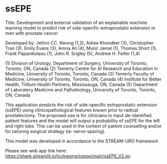 # ssEPE
Title: Development and external validation of an explainable machine learning model to predict risk of side-specific
extraprostatic extension in men with prostate cancer

Developed by: Jethro CC. Kwong (1,2), Adree Khondker (3), Christopher Tran (3), Emily Evans (3), Amna Ali (4),
Munir Jamal (1), Thomas Short (1), Frank Papanikolaou (1), John R. Srigley (5), Andrew H. Feifer (1,4)

(1) Division of Urology, Department of Surgery, University of Toronto, Toronto, ON, Canada
(2) Temerty Centre for AI Research and Education in Medicine, University of Toronto, Toronto, Canada
(3) Temerty Faculty of Medicine, University of Toronto, Toronto, ON, Canada
(4) Institute for Better Health, Trillium Health Partners, Mississauga, ON, Canada
(5) Department of Laboratory Medicine and Pathobiology, University of Toronto, Toronto, ON, Canada

This application predicts the risk of side-specific extraprostatic extension (ssEPE) using clinicopathological features
known prior to radical prostatectomy. The proposed use is for clinicians to input de-identified patient features and the
model will output a probability of ssEPE for the left and right lobe. This can be used in the context of patient
counselling and/or for tailoring surgical strategy (ie: nerve-sparing).

This model was developed in accordance to the STREAM-URO framework

Please see web app link here: https://share.streamlit.io/jcckwong/ssepe/main/ssEPE_V2.py
